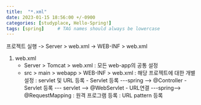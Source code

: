 ```yaml
---
title:  "*.xml"
date: 2023-01-15 18:56:00 +/-0900
categories: [studyplace, Hello-Spring!]
tags: [spring]     # TAG names should always be lowercase
---
```



프로젝트 실행 -> Server > web.xml  -> WEB-INF > web.xml

1. web.xml
    - Server > Tomcat > web.xml
        : 모든 web-app의 공통 설정
    - src > main > webapp > WEB-INF > web.xml
        : 해당 프로젝트에 대한 개별 설정
        : servlet 및 URL 등록
            - Servlet 등록 ---spring --> @Controller
            - Servlet 등록 --- servlet --> @WebServlet 
            - URL연결       ---spring--> @RequestMapping
        : <servlet>원격 프로그램 등록</servlet> 
        : <servlet-mapping>URL pattern 등록 </servlet-mapping>



